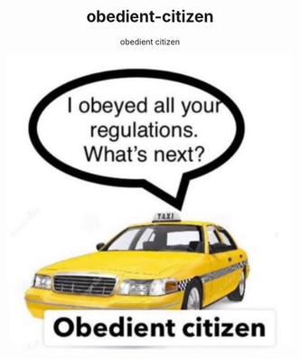 <div align="center">
  <h1> obedient-citizen</h1>
  <p>obedient citizen</p>
  <img src="https://github.com/s626ch/obedient-citizen/blob/master/1628711303-vlc.png?raw=true" />
</div>
